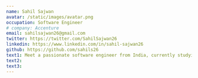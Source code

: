 ```yaml
---
name: Sahil Sajwan
avatar: /static/images/avatar.png
occupation: Software Engineer
# company: Accenture
email: sahilsajwan26@gmail.com
twitter: https://twitter.com/SahilSajwan26
linkedin: https://www.linkedin.com/in/sahil-sajwan26
github: https://github.com/sahils26
text1: Meet a passionate software engineer from India, currently studying computer science. Enthusiastically exploring the latest technologies, they're on a mission to contribute creativity and technical expertise to the ever-evolving world of software development.
text2:
text3:
---
```

